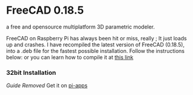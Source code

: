 # FreeCAD 0.18.5
a free and opensource multiplatform 3D parametric modeler. 

FreeCAD on Raspberry Pi has always been hit or miss, really ; It just loads up and crashes. I have recompiled the latest version of FreeCAD (0.18.5), into a .deb file for the fastest possible installation. Follow the instructions below: or you can learn how to compile it at [this link](https://scruss.com/blog/2020/02/16/freecad-on-raspberry-pi-4/)

### 32bit Installation
_Guide Removed_
Get it on [pi-apps](https://github.com/chunky-milk/freecad-rpi)

